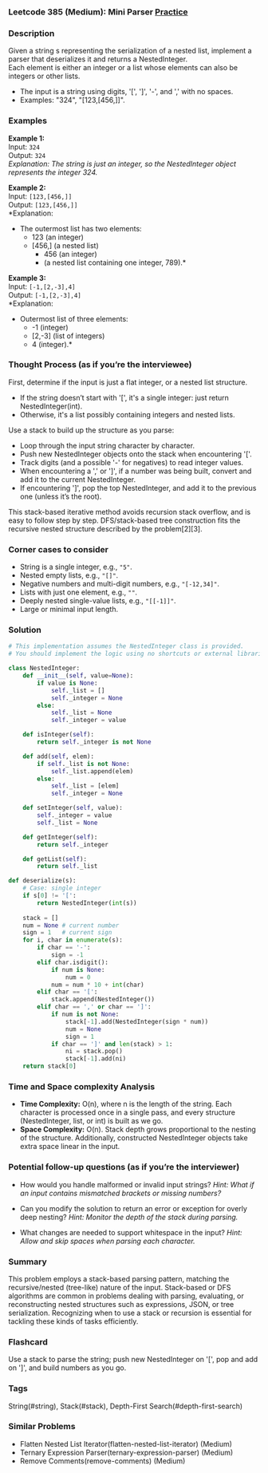 ### Leetcode 385 (Medium): Mini Parser [Practice](https://leetcode.com/problems/mini-parser)

### Description  
Given a string s representing the serialization of a nested list, implement a parser that deserializes it and returns a NestedInteger.  
Each element is either an integer or a list whose elements can also be integers or other lists.  
- The input is a string using digits, '[', ']', '-', and ',' with no spaces.
- Examples: "324", "[123,[456,]]".

### Examples  

**Example 1:**  
Input: `324`  
Output: `324`  
*Explanation: The string is just an integer, so the NestedInteger object represents the integer 324.*

**Example 2:**  
Input: `[123,[456,]]`  
Output: `[123,[456,]]`  
*Explanation:  
- The outermost list has two elements:  
  - 123 (an integer)  
  - [456,] (a nested list)  
    - 456 (an integer)  
    -  (a nested list containing one integer, 789).*

**Example 3:**  
Input: `[-1,[2,-3],4]`  
Output: `[-1,[2,-3],4]`  
*Explanation:  
- Outermost list of three elements:  
  - -1 (integer)  
  - [2,-3] (list of integers)  
  - 4 (integer).*

### Thought Process (as if you’re the interviewee)  

First, determine if the input is just a flat integer, or a nested list structure.
- If the string doesn’t start with '[', it's a single integer: just return NestedInteger(int).
- Otherwise, it's a list possibly containing integers and nested lists.

Use a stack to build up the structure as you parse:
- Loop through the input string character by character.
- Push new NestedInteger objects onto the stack when encountering '['.
- Track digits (and a possible '-' for negatives) to read integer values.
- When encountering a ',' or ']', if a number was being built, convert and add it to the current NestedInteger.
- If encountering ']', pop the top NestedInteger, and add it to the previous one (unless it’s the root).

This stack-based iterative method avoids recursion stack overflow, and is easy to follow step by step. DFS/stack-based tree construction fits the recursive nested structure described by the problem[2][3].

### Corner cases to consider  
- String is a single integer, e.g., `"5"`.
- Nested empty lists, e.g., `"[]"`.
- Negative numbers and multi-digit numbers, e.g., `"[-12,34]"`.
- Lists with just one element, e.g., `""`.
- Deeply nested single-value lists, e.g., `"[[-1]]"`.
- Large or minimal input length.

### Solution

```python
# This implementation assumes the NestedInteger class is provided.
# You should implement the logic using no shortcuts or external libraries.

class NestedInteger:
    def __init__(self, value=None):
        if value is None:
            self._list = []
            self._integer = None
        else:
            self._list = None
            self._integer = value

    def isInteger(self):
        return self._integer is not None

    def add(self, elem):
        if self._list is not None:
            self._list.append(elem)
        else:
            self._list = [elem]
            self._integer = None

    def setInteger(self, value):
        self._integer = value
        self._list = None

    def getInteger(self):
        return self._integer

    def getList(self):
        return self._list

def deserialize(s):
    # Case: single integer
    if s[0] != '[':
        return NestedInteger(int(s))
    
    stack = []
    num = None # current number
    sign = 1   # current sign
    for i, char in enumerate(s):
        if char == '-':
            sign = -1
        elif char.isdigit():
            if num is None:
                num = 0
            num = num * 10 + int(char)
        elif char == '[':
            stack.append(NestedInteger())
        elif char == ',' or char == ']':
            if num is not None:
                stack[-1].add(NestedInteger(sign * num))
                num = None
                sign = 1
            if char == ']' and len(stack) > 1:
                ni = stack.pop()
                stack[-1].add(ni)
    return stack[0]
```

### Time and Space complexity Analysis  

- **Time Complexity:** O(n), where n is the length of the string. Each character is processed once in a single pass, and every structure (NestedInteger, list, or int) is built as we go.
- **Space Complexity:** O(n). Stack depth grows proportional to the nesting of the structure. Additionally, constructed NestedInteger objects take extra space linear in the input.

### Potential follow-up questions (as if you’re the interviewer)  

- How would you handle malformed or invalid input strings?
  *Hint: What if an input contains mismatched brackets or missing numbers?*

- Can you modify the solution to return an error or exception for overly deep nesting?
  *Hint: Monitor the depth of the stack during parsing.*

- What changes are needed to support whitespace in the input?
  *Hint: Allow and skip spaces when parsing each character.*

### Summary
This problem employs a stack-based parsing pattern, matching the recursive/nested (tree-like) nature of the input. Stack-based or DFS algorithms are common in problems dealing with parsing, evaluating, or reconstructing nested structures such as expressions, JSON, or tree serialization. Recognizing when to use a stack or recursion is essential for tackling these kinds of tasks efficiently.


### Flashcard
Use a stack to parse the string; push new NestedInteger on '[', pop and add on ']', and build numbers as you go.

### Tags
String(#string), Stack(#stack), Depth-First Search(#depth-first-search)

### Similar Problems
- Flatten Nested List Iterator(flatten-nested-list-iterator) (Medium)
- Ternary Expression Parser(ternary-expression-parser) (Medium)
- Remove Comments(remove-comments) (Medium)